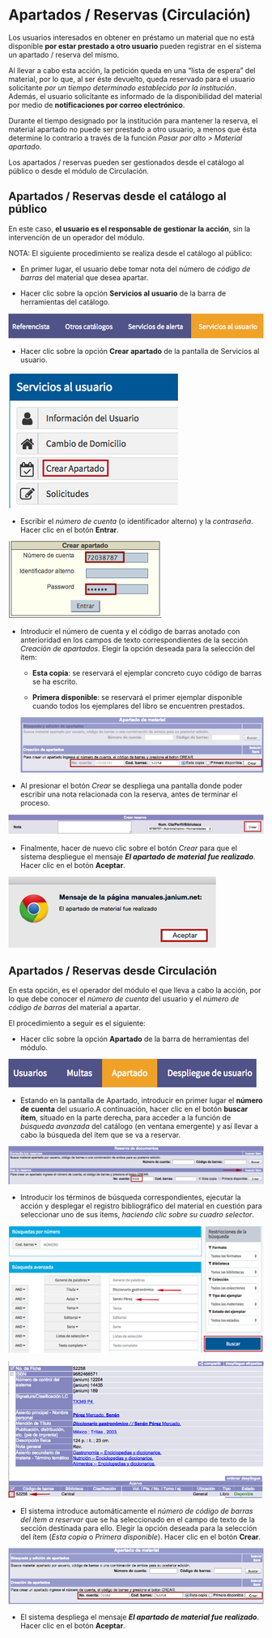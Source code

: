 # Apartados / Reservas (Circulación)

Los usuarios interesados en obtener en préstamo un material que no está disponible **por estar prestado a otro usuario** pueden registrar en el sistema un apartado / reserva del mismo.

Al llevar a cabo esta acción, la petición queda en una “lista de espera” del material, por lo que, al ser éste devuelto, queda reservado para el usuario solicitante _por un tiempo determinado establecido por la institución_. Además, el usuario solicitante es informado de la disponibilidad del material por medio de **notificaciones por correo electrónico**.

Durante el tiempo designado por la institución para mantener la reserva, el material apartado no puede ser prestado a otro usuario, a menos que ésta determine lo contrario a través de la función *Pasar por alto > Material apartado*.

Los apartados / reservas pueden ser gestionados desde el catálogo al público o desde el módulo de Circulación.

## Apartados / Reservas desde el catálogo al público

En este caso, **el usuario es el responsable de gestionar la acción**, sin la intervención de un operador del módulo.

NOTA: El siguiente procedimiento se realiza desde el catálogo al público:

-   En primer lugar, el usuario debe tomar nota del número de _código de barras_ del material que desea apartar.

-   Hacer clic sobre la opción **Servicios al usuario** de la barra de herramientas del catálogo.

![](Reservas_opac.png)

-   Hacer clic sobre la opción **Crear apartado** de la pantalla de Servicios al usuario.

![](Reservas_opac2.png)

-   Escribir el _número de cuenta_ (o identificador alterno) y la _contraseña_. Hacer clic en el botón **Entrar**.

![](Reservas_opac3.png)

-   Introducir el número de cuenta y el código de barras anotado con anterioridad en los campos de texto correspondientes de la sección *Creación de apartados*. Elegir la opción deseada para la selección del ítem:

    + **Esta copia**: se reservará el ejemplar concreto cuyo código de barras se ha escrito.

    + **Primera disponible**: se reservará el primer ejemplar disponible cuando todos los ejemplares del libro se encuentren prestados.

    ![](Reservas_opac4.png)

-   Al presionar el botón *Crear* se despliega una pantalla donde poder escribir una nota relacionada con la reserva, antes de terminar el proceso.

![](Crear_apartado1.png)

-   Finalmente, hacer de nuevo clic sobre el botón *Crear* para que el sistema despliegue el mensaje ***El apartado de material fue realizado***. Hacer clic en el botón **Aceptar**.

![](Crear_apartado2.png)

## Apartados / Reservas desde Circulación

En esta opción, es el operador del módulo el que lleva a cabo la acción, por lo que debe conocer el _número de cuenta_ del usuario y el _número de código de barras_ del material a apartar.

El procedimiento a seguir es el siguiente:

-   Hacer clic sobre la opción **Apartado** de la barra de herramientas del módulo.

![](Opcion_reservas.png)

-   Estando en la pantalla de Apartado, introducir en primer lugar el **número de cuenta** del usuario.A continuación, hacer clic en el botón **buscar ítem**, situado en la parte derecha, para acceder a la función de _búsqueda avanzada_ del catálogo (en ventana emergente) y así llevar a cabo la búsqueda del ítem que se va a reservar.

![](Busqueda_item_apartado.png)

-   Introducir los términos de búsqueda correspondientes, ejecutar la acción y desplegar el registro bibliográfico del material en cuestión para seleccionar uno de sus ítems, _haciendo clic sobre su cuadro selector_.

![](Busqueda_item_apartado2.png)

![](Busqueda_item_apartado3.png)

-   El sistema introduce automáticamente el _número de código de barras del ítem a reservar_ que se ha seleccionado en el campo de texto de la sección destinada para ello. Elegir la opción deseada para la selección del ítem (*Esta copia* o *Primera disponible*). Hacer clic en el botón **Crear**.

![](Reservas_circulacion.png)

-   El sistema despliega el mensaje ***El apartado de material fue realizado***. Hacer clic en el botón **Aceptar**.

